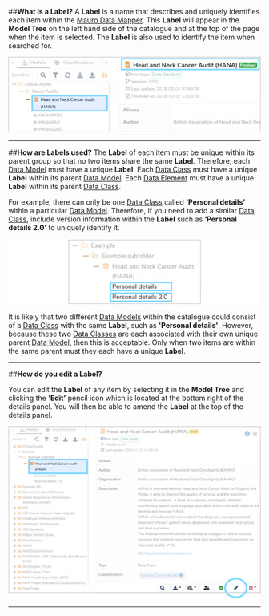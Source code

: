 ##**What is a Label?**
A **Label** is a name that describes and uniquely identifies each item within the [Mauro Data Mapper](https://modelcatalogue.cs.ox.ac.uk/mdm-ui/#/home). This **Label** will appear in the **Model Tree** on the left hand side of the catalogue and at the top of the page when the item is selected. The **Label** is also used to identify the item when searched for. 

![Label highlighted in Model Tree and at top of page](label-highlighted.png)

---

##**How are Labels used?**
The **Label** of each item must be unique within its parent group so that no two items share the same **Label**. Therefore, each [Data Model](../data-model/data-model.md) must have a unique **Label**. Each [Data Class](../data-class/data-class.md) must have a unique **Label** within its parent [Data Model](../data-model/data-model.md). Each [Data Element](../data-element/data-element.md) must have a unique **Label** within its parent [Data Class](../data-class/data-class.md). 

For example, there can only be one [Data Class](../data-class/data-class.md) called **‘Personal details’** within a particular [Data Model](../data-model/data-model.md). Therefore, if you need to add a similar [Data Class](../data-class/data-class.md), include version information within the **Label** such as **‘Personal details 2.0’** to uniquely identify it. 

![Unique Labels for similar folders, Data Models and Data Classes highlighted](unique-label-example.png)

It is likely that two different [Data Models](../data-model/data-model.md) within the catalogue could consist of a [Data Class](../data-class/data-class.md) with the same **Label**, such as **'Personal details'**. However, because these two [Data Classes](../data-class/data-class.md) are each associated with their own unique parent [Data Model](../data-model/data-model.md), then this is acceptable. Only when two items are within the same parent must they each have a unique **Label**.  

---

##**How do you edit a Label?**

You can edit the **Label** of any item by selecting it in the **Model Tree** and clicking the **‘Edit’** pencil icon which is located at the bottom right of the details panel. You will then be able to amend the **Label** at the top of the details panel. 

![Location of edit pencil icon](edit-label.png)

---

